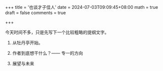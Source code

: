 +++
title = '也谈才子佳人'
date = 2024-07-03T09:09:45+08:00
math = true                                
draft = false
comments = true

+++

今天时间不多，只是先写下一个比较粗略的提纲文字。

1. 从牡丹亭开始。

   

2. 作者到底想干什么？—— 专一的方向

   

3. 展望与未来






